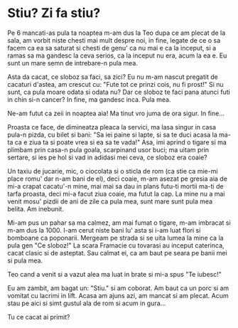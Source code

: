 # Stiu? Zi fa stiu?

Pe 6 mancati-as pula ta noaptea m-am dus la Teo dupa ce am plecat de la sala, am vorbit niste chesti mai mult despre noi, in fine, legate de ce o sa facem ca ea sa saturat si chesti de genu' ca nu mai e ca la inceput, si a ramas sa ma gandesc la ceva serios, ca la inceput nu era, acum la ea e. Eu sunt un mare semn de intrebare-n pula mea.

Asta da cacat, ce sloboz sa faci, sa zici? Eu nu m-am nascut pregatit de cacaturi d'astea, am crescut cu: "Fute tot ce prinzi cois, nu fi prost!" Si nu sunt, ca pula moare odata si odata nu? Dar ce sloboz te faci pana atunci futi in chin si-n cancer? In fine, ma gandesc inca. Pula mea.

Ne-am futut ca zeii in noaptea aia! Ma tinut vro juma de ora sigur. In fine...

Proasta ce face, de dimineatza pleaca la servici, ma lasa singur in casa pula-n pizda, cu bilet si bani: "Sa iei paine si lapte, si sa te duci acasa la ma-ta ca e ziua ta si poate vrea si ea sa te vada!" Asa, imi aprind o tigare si ma plimbam prin casa-n pula goala, scarpinand usor buci; ma uitam prin sertare, si ies pe hol si vad in adidasi mei ceva, ce sloboz era coaie?

Un taxiu de jucarie, mic, o ciocolata si o sticla de rom (ca stie ca mie-mi place romu' dar n-am bani de el), deci coaie, m-am asezat pe gresia aia de mi-a crapat cacatu'-n mine, mai mai sa dau in plans futu-ti mortii ma-ti de tarfa proasta, deci mi-a facut ziua coaie, ma futut la cap. La mine nu a mai venit mosu' pizdii de ani de zile ca pula mea, sunt mare sunt pula mea belita. Am inebunit.

Mi-am pus un pahar sa ma calmez, am mai fumat o tigare, m-am imbracat si m-am dus la 1000. I-am cerut niste bani lu' asta si i-am luat flori si bomboane ca poponarii. Mergeam pe strada si se uita lumea la mine ca la pula gen "Ce sloboz!" La scara Framacie cu tovarasi au inceput caterinca, cacat clasic si de asteptat. Sau calmat ei, ca am baut pe seara pe banii mei si pula mea.

Teo cand a venit si a vazut alea ma luat in brate si mi-a spus "Te iubesc!"

Eu am zambit, am bagat un: "Stiu." si am coborat. Am baut ca un porc si am vomitat cu lacrimi in lift. Acasa am ajuns azi, am mancat si am plecat. Acum stau pe aici si simt gustul ala de rom si acum in gura...

Tu ce cacat ai primit?